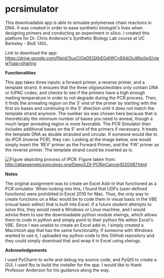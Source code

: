 # pcrsimulator
This downloadable app is able to simulate polymerase chain reactions in DNA. It was created in order to ease synthetic biologist's lives when designing primers and conducting an experiment in silico. I created this platform for Dr. Chris Anderson's Synthetic Biology Lab course at UC Berkeley - BioE 140L.

Link to download the app: https://drive.google.com/file/d/1IuvCjOeDEQXbEGdjWCy6XAOluWbzIipS/view?usp=sharing

**Functionalities**

This app takes three inputs: a forward primer, a reverse primer, and a template strand. It ensures that the three oligonucleotides only contain DNA or IUPAC codes, and checks to see if the primers have a high enough melting temperature in order to not degrade during the PCR process. Then, it finds the annealing region on the 3' end of the primer by starting with the first six bases and continuing in the 5' direction until it does not match the template strand anymore. The number six was chosen here because that is theoretically the minimum number of bases you need to anneal, though a much larger annealing region is more favorable. The PCR Simulator then includes additional bases on the 5' end of the primers if necessary. It treats the template DNA as double stranded and circular. If someone would like to do iPCR (inverse PCR), they can. Looking at the image below, one would simply insert the 'REV' primer as the Forward Primer, and the 'FW' primer as the reverse primer. The template strand could be inserted as is.

![Figure depicting process of iPCR.](http://atlasgeneticsoncology.org/Deep/Images/LDI-PCRinCancerFig1.png)
Figure taken from: http://atlasgeneticsoncology.org/Deep/LDI-PCRinCancerID20087.html

**Notes**

The original assignment was to create an Excel Add-in that functioned as a PCR simulator. When looking into this, I found that UDFs (user-defined functions) were prohibited in Excel 2016 for Mac. Thus, the only way to create functions on a Mac would be to code them in visual basic in the VBE (visual basic editor) that is built into Excel. If a future student attempts to solve this, they would need a Windows or Linux machine, and I would advise them to use the downloadable python module xlwings, which allows them to code in python and simply point to their python file within Excel's VBE. Since I was unable to create an Excel add-in, I simply created a Macintosh app that has the same functionality. If someone with Windows wanted to use it, I uploaded my python code to this GitHub repository and they could simply download that and wrap it in Excel using xlwings. 

**Acknowledgements**

I used PyCharm to write and debug my source code, and PyQt5 to create a GUI. I used fbs to build the installer for the app. I would like to thank Professor Anderson for his guidance along the way.
